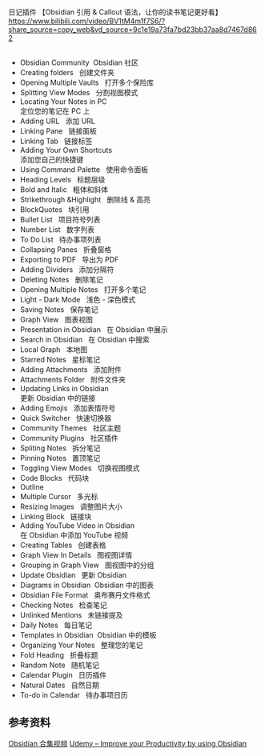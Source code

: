 ## 
日记插件
【Obsidian 引用 & Callout 语法，让你的读书笔记更好看】 https://www.bilibili.com/video/BV1tM4m1f7S6/?share_source=copy_web&vd_source=9c1e19a73fa7bd23bb37aa8d7467d862

## 
- Obsidian Community  Obsidian 社区
- Creating folders   创建文件夹
- Opening Multiple Vaults   打开多个保险库
- Splitting View Modes   分割视图模式
- Locating Your Notes in PC  
   定位您的笔记在 PC 上
- Adding URL   添加 URL
- Linking Pane   链接面板
- Linking Tab   链接标签
- Adding Your Own Shortcuts  
   添加您自己的快捷键
- Using Command Palette   使用命令面板
- Heading Levels   标题层级
- Bold and Italic   粗体和斜体
- Strikethrough &Highlight   删除线 & 高亮
- BlockQuotes   块引用
- Bullet List   项目符号列表
- Number List   数字列表
- To Do List   待办事项列表
- Collapsing Panes   折叠窗格
- Exporting to PDF   导出为 PDF
- Adding Dividers   添加分隔符
- Deleting Notes   删除笔记
- Opening Multiple Notes   打开多个笔记
- Light - Dark Mode   浅色 - 深色模式
- Saving Notes   保存笔记
- Graph View   图表视图
- Presentation in Obsidian   在 Obsidian 中展示
- Search in Obsidian   在 Obsidian 中搜索
- Local Graph   本地图
- Starred Notes   星标笔记
- Adding Attachments   添加附件
- Attachments Folder   附件文件夹
- Updating Links in Obsidian  
   更新 Obsidian 中的链接
- Adding Emojis   添加表情符号
- Quick Switcher   快速切换器
- Community Themes   社区主题
- Community Plugins   社区插件
- Spliting Notes   拆分笔记
- Pinning Notes   置顶笔记
- Toggling View Modes   切换视图模式
- Code Blocks   代码块
- Outline
- Multiple Cursor   多光标
- Resizing Images   调整图片大小
- Linking Block   链接块
- Adding YouTube Video in Obsidian  
   在 Obsidian 中添加 YouTube 视频
- Creating Tables   创建表格
- Graph View In Details   图视图详情
- Grouping in Graph View   图视图中的分组
- Update Obsidian   更新 Obsidian
- Diagrams in Obsidian  Obsidian 中的图表
- Obsidian File Format   奥布赛丹文件格式
- Checking Notes   检查笔记
- Unlinked Mentions   未链接提及
- Daily Notes   每日笔记
- Templates in Obsidian  Obsidian 中的模板
- Organizing Your Notes   整理您的笔记
- Fold Heading   折叠标题
- Random Note   随机笔记
- Calendar Plugin   日历插件
- Natural Dates   自然日期
- To-do in Calendar   待办事项日历


## 参考资料
[Obsidian 合集视频](https://www.bilibili.com/video/BV1RMwEeTEHu/?share_source=copy_web&vd_source=9c1e19a73fa7bd23bb37aa8d7467d862)
[Udemy – Improve your Productivity by using Obsidian](https://downloadlynet.ir/2024/29/124920/04/improve-your-productivity-by-using-obsidian/09/?#/124920-udemy-032501031115.html)
